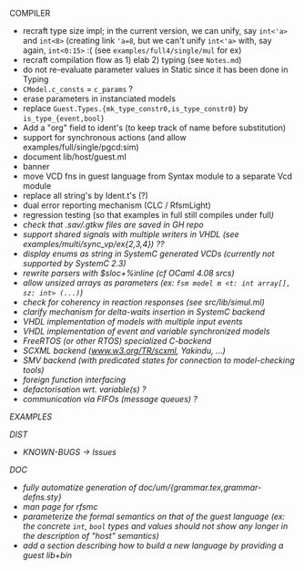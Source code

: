 COMPILER

- recraft type size impl; in the current version, we can unify, say `int<'a>` and `int<8>` (creating
  link `'a=8`, but we can't unify `int<'a>` with, say again, `int<0:15>` :( (see
  `examples/full4/single/mul` for ex)
- recraft compilation flow as 1) elab 2) typing (see `Notes.md`)
- do not re-evaluate parameter values in Static since it has been done in Typing
- `CModel.c_consts` = `c_params` ? 
- erase parameters in instanciated models
- replace `Guest.Types.{mk_type_constr0,is_type_constr0}` by `is_type_{event,bool}`
- Add a "org" field to ident's (to keep track of name before substitution)
- support for synchronous actions (and allow examples/full/single/pgcd:sim)
- document lib/host/guest.ml
- banner
- move VCD fns in guest language from Syntax module to a separate Vcd module
- replace all string's by Ident.t's (?)
- dual error reporting mechanism (CLC / RfsmLight)
- regression testing (so that examples in full<i-n> still compiles under full<i>)
- check that .sav/.gtkw files are saved in GH repo
- support shared signals with multiple writers in VHDL (see examples/multi/sync_vp/ex{2,3,4}) ??
- display enums as string in SystemC generated VCDs (currently not supported by SystemC 2.3) 
- rewrite parsers with $sloc+%inline (cf OCaml 4.08 srcs)
- allow _unsized_ arrays as parameters (ex: `fsm model m <t: int array[], sz: int> (...)`)
- check for coherency in reaction responses (see src/lib/simul.ml)
- clarify mechanism for delta-waits insertion in SystemC backend
- VHDL implementation of models with multiple input events
- VHDL implementation of event and variable synchronized models
- FreeRTOS (or other RTOS) specialized C-backend
- SCXML backend (www.w3.org/TR/scxml, Yakindu, ...)
- SMV backend (with predicated states for connection to model-checking tools)
- foreign function interfacing
- defactorisation wrt. variable(s) ?
- communication via FIFOs (message queues) ?

EXAMPLES

DIST

- KNOWN-BUGS -> Issues

DOC
- fully automatize generation of doc/um/{grammar.tex,grammar-defns.sty}
- man page for rfsmc
- parameterize the formal semantics on that of the guest language (ex: the concrete `int`, `bool`
  types and values should not show any longer in the description of "host" semantics)
- add a section describing how to build a new language by providing a guest lib+bin

